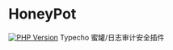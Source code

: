# HoneyPot
[![PHP Version](https://img.shields.io/badge/php-%3E%3D5.6-8892BF.svg)](http://www.php.net/)
 Typecho 蜜罐/日志审计安全插件
